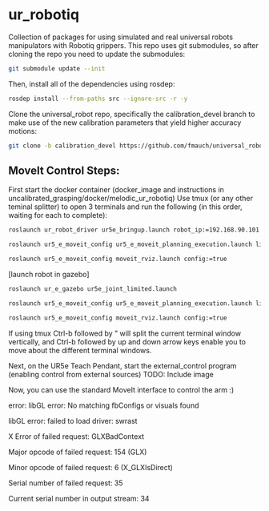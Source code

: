 # ur_robotiq
Collection of packages for using simulated and real universal robots manipulators with Robotiq grippers. This repo uses git submodules, so after cloning the repo you need to update the submodules:


``` bash
git submodule update --init
```
Then, install all of the dependencies using rosdep:
``` bash
rosdep install --from-paths src --ignore-src -r -y
```
Clone the universal_robot repo, specifically the calibration_devel branch to make use of the new calibration parameters that yield higher accuracy motions:
``` bash
git clone -b calibration_devel https://github.com/fmauch/universal_robot.git
```

## MoveIt Control Steps:

First start the docker container (docker_image and instructions in uncalibrated_grasping/docker/melodic_ur_robotiq)
Use tmux (or any other teminal splitter) to open 3 terminals and run the following (in this order, waiting for each to complete):
``` bash
roslaunch ur_robot_driver ur5e_bringup.launch robot_ip:=192.168.90.101 limited:=true info:=true
```
``` bash
roslaunch ur5_e_moveit_config ur5_e_moveit_planning_execution.launch limited:=true info:=true
```
``` bash
roslaunch ur5_e_moveit_config moveit_rviz.launch config:=true
```

[launch robot in gazebo]
``` bash
roslaunch ur_e_gazebo ur5e_joint_limited.launch
``` 
``` bash
roslaunch ur5_e_moveit_config ur5_e_moveit_planning_execution.launch limited:=true info:=true sim:=true
```
``` bash
roslaunch ur5_e_moveit_config moveit_rviz.launch config:=true
```

If using tmux Ctrl-b followed by " will split the current terminal window vertically, and Ctrl-b followed by up and down arrow keys enable you to move about the different terminal windows.

Next, on the UR5e Teach Pendant, start the external_control program (enabling control from external sources)
TODO: Include image

Now, you can use the standard MoveIt interface to control the arm :)

error:
libGL error: No matching fbConfigs or visuals found

libGL error: failed to load driver: swrast

X Error of failed request:  GLXBadContext

  Major opcode of failed request:  154 (GLX)
  
  Minor opcode of failed request:  6 (X_GLXIsDirect)
  
  Serial number of failed request:  35
  
  Current serial number in output stream:  34
